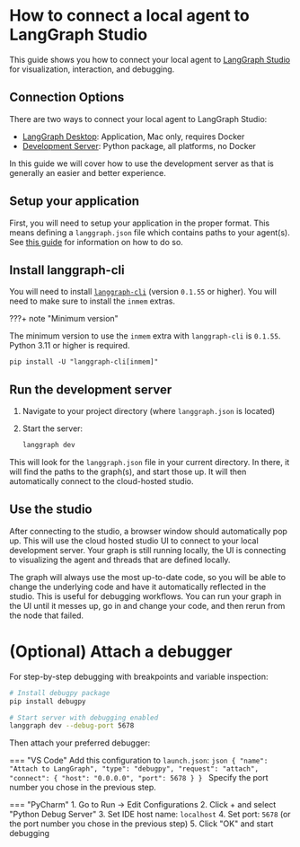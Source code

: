 # How to connect a local agent to LangGraph Studio

This guide shows you how to connect your local agent to [LangGraph Studio](../concepts/langgraph_studio.md) for visualization, interaction, and debugging.

## Connection Options

There are two ways to connect your local agent to LangGraph Studio:

- [LangGraph Desktop](../concepts/langgraph_studio.md#desktop-app): Application, Mac only, requires Docker
- [Development Server](../concepts/langgraph_studio.md#dev-server): Python package, all platforms, no Docker

In this guide we will cover how to use the development server as that is generally an easier and better experience.

## Setup your application

First, you will need to setup your application in the proper format.
This means defining a `langgraph.json` file which contains paths to your agent(s).
See [this guide](../concepts/application_structure.md) for information on how to do so.

## Install langgraph-cli

You will need to install [`langgraph-cli`](../cloud/reference/cli.md#langgraph-cli) (version `0.1.55` or higher).
You will need to make sure to install the `inmem` extras.

???+ note "Minimum version"

  The minimum version to use the `inmem` extra with `langgraph-cli` is `0.1.55`.
  Python 3.11 or higher is required.
  

```shell
pip install -U "langgraph-cli[inmem]"
```

## Run the development server

1. Navigate to your project directory (where `langgraph.json` is located)

2. Start the server:
   ```bash
   langgraph dev
   ```

This will look for the `langgraph.json` file in your current directory. 
In there, it will find the paths to the graph(s), and start those up.
It will then automatically connect to the cloud-hosted studio.

## Use the studio

After connecting to the studio, a browser window should automatically pop up.
This will use the cloud hosted studio UI to connect to your local development server.
Your graph is still running locally, the UI is connecting to visualizing the agent and threads that are defined locally.

The graph will always use the most up-to-date code, so you will be able to change the underlying code and have it automatically reflected in the studio.
This is useful for debugging workflows.
You can run your graph in the UI until it messes up, go in and change your code, and then rerun from the node that failed.

# (Optional) Attach a debugger

For step-by-step debugging with breakpoints and variable inspection:

```bash
# Install debugpy package
pip install debugpy

# Start server with debugging enabled
langgraph dev --debug-port 5678
```

Then attach your preferred debugger:

=== "VS Code"
    Add this configuration to `launch.json`:
    ```json
    {
      "name": "Attach to LangGraph",
      "type": "debugpy",
      "request": "attach",
      "connect": {
        "host": "0.0.0.0",
        "port": 5678
      }
    }
    ```
    Specify the port number you chose in the previous step.

=== "PyCharm"
    1. Go to Run → Edit Configurations
    2. Click + and select "Python Debug Server"
    3. Set IDE host name: `localhost`
    4. Set port: `5678` (or the port number you chose in the previous step)
    5. Click "OK" and start debugging